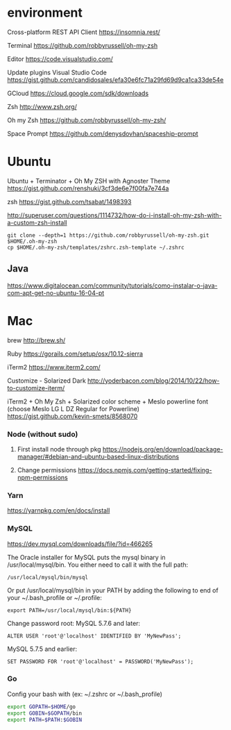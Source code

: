 # environment

Cross-platform REST API Client
https://insomnia.rest/

Terminal
https://github.com/robbyrussell/oh-my-zsh

Editor
https://code.visualstudio.com/

Update plugins Visual Studio Code
https://gist.github.com/candidosales/efa30e6fc71a29fd69d9ca1ca33de54e

GCloud
https://cloud.google.com/sdk/downloads

Zsh
http://www.zsh.org/

Oh my Zsh
https://github.com/robbyrussell/oh-my-zsh/

Space Prompt
https://github.com/denysdovhan/spaceship-prompt

# Ubuntu

Ubuntu + Terminator + Oh My ZSH with Agnoster Theme
https://gist.github.com/renshuki/3cf3de6e7f00fa7e744a

zsh
https://gist.github.com/tsabat/1498393

http://superuser.com/questions/1114732/how-do-i-install-oh-my-zsh-with-a-custom-zsh-install

```
git clone --depth=1 https://github.com/robbyrussell/oh-my-zsh.git $HOME/.oh-my-zsh
cp $HOME/.oh-my-zsh/templates/zshrc.zsh-template ~/.zshrc
```

## Java
https://www.digitalocean.com/community/tutorials/como-instalar-o-java-com-apt-get-no-ubuntu-16-04-pt

# Mac
brew
http://brew.sh/

Ruby
https://gorails.com/setup/osx/10.12-sierra

iTerm2
https://www.iterm2.com/

Customize - Solarized Dark
http://yoderbacon.com/blog/2014/10/22/how-to-customize-iterm/

iTerm2 + Oh My Zsh + Solarized color scheme + Meslo powerline font (choose Meslo LG L DZ Regular for Powerline)
https://gist.github.com/kevin-smets/8568070

### Node (without sudo)

1. First install node through pkg
https://nodejs.org/en/download/package-manager/#debian-and-ubuntu-based-linux-distributions

2. Change permissions 
https://docs.npmjs.com/getting-started/fixing-npm-permissions

### Yarn 
https://yarnpkg.com/en/docs/install

### MySQL

https://dev.mysql.com/downloads/file/?id=466265

The Oracle installer for MySQL puts the mysql binary in /usr/local/mysql/bin. You either need to call it with the full path:
```
/usr/local/mysql/bin/mysql
```
Or put /usr/local/mysql/bin in your PATH by adding the following to end of your ~/.bash_profile or ~/.profile:
```
export PATH=/usr/local/mysql/bin:${PATH}
```

Change password root:
MySQL 5.7.6 and later:
```
ALTER USER 'root'@'localhost' IDENTIFIED BY 'MyNewPass';
```
MySQL 5.7.5 and earlier:
```
SET PASSWORD FOR 'root'@'localhost' = PASSWORD('MyNewPass');
```

### Go

Config your bash with (ex: ~/.zshrc or ~/.bash_profile)

```bash
export GOPATH=$HOME/go
export GOBIN=$GOPATH/bin
export PATH=$PATH:$GOBIN
```
